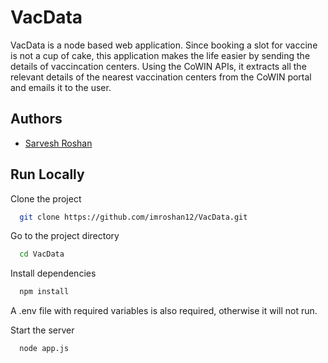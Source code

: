 
# VacData

VacData is a node based web application. Since booking a slot for vaccine is not a cup of cake, this application makes the life easier by sending the details of vaccincation centers. Using the CoWIN APIs, it extracts all the relevant details of the nearest vaccination centers from the CoWIN portal and emails it to the user. 



## Authors

- [Sarvesh Roshan](https://www.github.com/imroshan12)


## Run Locally

Clone the project

```bash
  git clone https://github.com/imroshan12/VacData.git
```

Go to the project directory

```bash
  cd VacData
```

Install dependencies

```bash
  npm install
```
A .env file with required variables is also required, otherwise it will not run. 

Start the server

```bash
  node app.js
```
